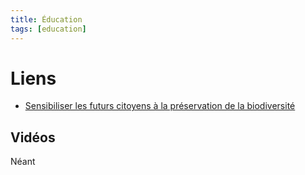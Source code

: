 ```yaml
---
title: Éducation
tags: [education]
---
```



# Liens

* [Sensibiliser les futurs citoyens à la préservation de la biodiversité](https://eduscol.education.fr/1133/biodiversite)


## Vidéos

Néant
